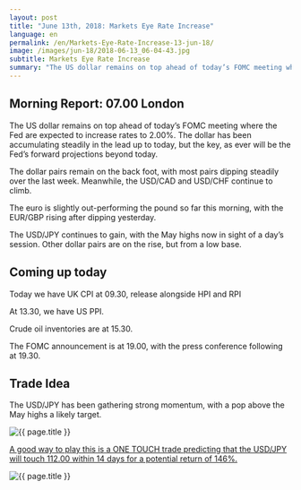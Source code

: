 ```yaml
---
layout: post
title: "June 13th, 2018: Markets Eye Rate Increase"
language: en
permalink: /en/Markets-Eye-Rate-Increase-13-jun-18/
image: /images/jun-18/2018-06-13_06-04-43.jpg
subtitle: Markets Eye Rate Increase
summary: "The US dollar remains on top ahead of today’s FOMC meeting where the Fed are expected to increase rates to 2.00%. The dollar has been accumulating steadily in the lead up to today, but the key, as ever will be the Fed’s forward projections beyond today"
---
```

## Morning Report: 07.00 London

The US dollar remains on top ahead of today’s FOMC meeting where the Fed are expected to increase rates to 2.00%. The dollar has been accumulating steadily in the lead up to today, but the key, as ever will be the Fed’s forward projections beyond today. 

The dollar pairs remain on the back foot, with most pairs dipping steadily over the last week. Meanwhile, the USD/CAD and USD/CHF continue to climb. 

The euro is slightly out-performing the pound so far this morning, with the EUR/GBP rising after dipping yesterday. 

The USD/JPY continues to gain, with the May highs now in sight of a day’s session. Other dollar pairs are on the rise, but from a low base.  

## Coming up today

Today we have UK CPI at 09.30, release alongside HPI and RPI

At 13.30, we have US PPI. 

Crude oil inventories are at 15.30. 

The FOMC announcement is at 19.00, with the press conference following at 19.30. 

## Trade Idea

The USD/JPY has been gathering strong momentum, with a pop above the May highs a likely target.

<img class="post-image" src="{{ site.url }}/images/jun-18/2018-06-13_06-04-43.jpg" alt="{{ page.title }}" title="{{ page.title }}">

<a href="%LINK%%?currency=GBP&market=forex&underlying=frxUSDJPY&formname=touchnotouch&duration_amount=14&duration_units=d&expiry_type=duration&amount=10&amount_type=stake&barrier=112.00" target="_blank">A good way to play this is a ONE TOUCH trade predicting that the USD/JPY will touch 112.00 within 14 days for a potential return of 146%.</a>

<img class="post-image" src="{{ site.url }}/images/jun-18/2018-06-13_06-05-54.jpg" alt="{{ page.title }}" title="{{ page.title }}">
